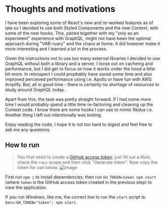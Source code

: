# Thoughts and motivations

I have been exploring some of React's new and re-worked features as of late so I decided to use both Styled Components and the new Context, with some of the new hooks. This, paired together with my "only as an experiment" experience with GraphQL, might not have been the optimal approach during "VAB-ruary" and the chaos at home. It did however make it more interesting and I learned a lot in the process.

Given the instructions not to use too many external libraries I decided to use GraphQL without both a library and a server. I loose out on cacheing and performance, but I did get to focus on how it works under the hood a little bit more. In retrospect I could propbably have saved some time and also improved percieved performance using i.e. Apollo or have fun with AWS Amplify. But; all in good time - there is certainly no shortage of resources to study around GraphQL today.

Apart from this; the task was pretty straight forward. If I had some more time I would probably spend a little time re-factoring and cleaning up the Context code. I know there are some hooks I can use to mimic Redux i.e. Another thing I left out intentionally was testing.

Enjoy reading the code, I hope it is not too hard to digest and feel free to ask me any questions.

## How to run

> You first need to create a [GitHub access token](https://help.github.com/articles/creating-an-access-token-for-command-line-use/); just fill out a _Note_, check the `repo` scope and then click "Generate token". Now copy the token for use below.
![image](https://user-images.githubusercontent.com/4882233/75381098-71951f80-58d8-11ea-9d0c-cfebea412e48.png)

First run `npm i` to install dependencies; then run `GH_TOKEN=token npm start` (where `token` is the GitHub access token created in the previous step) to view the application.

If you run _Windows_, like me, the correct line to run the `start` script is: `$env:GH_TOKEN="token"; npm start`.
